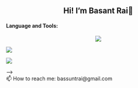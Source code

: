 <h2 align="center">
   Hi! I’m Basant Rai👋
</h2>
<div>
   <h4>Language and Tools:</h4>
   <p align="center">
     <a href="https://skillicons.dev">
       <img src="https://skillicons.dev/icons?i=js,ts,nodejs,react,nextjs,express,linux,redis,d3,mongodb,mysql,graphql,tailwind,html,css,azure,aws" />
     </a>
   </p>
</div>
<p>
   <img src="https://github-readme-stats.vercel.app/api?username=basant-rai&show_icons=true&theme=radical" />
</p>
<!-- ![Basant's GitHub stats]()
<!-- <p> -->
   <img src="https://github-readme-stats.vercel.app/api/top-langs/?username=basant-rai" />
</p> -->

<div>
 📫 How to reach me: bassuntrai@gmail.com
</div>
<!--
**basant-rai/basant-rai** is a ✨ _special_ ✨ repository because its `README.md` (this file) appears on your GitHub profile.

Here are some ideas to get you started:

- 🔭 I’m currently working on ...
- 🌱 I’m currently learning ...
- 👯 I’m looking to collaborate on ...
- 🤔 I’m looking for help with ...
- 💬 Ask me about ...

- 😄 Pronouns: ...
- ⚡ Fun fact: ...
-->
